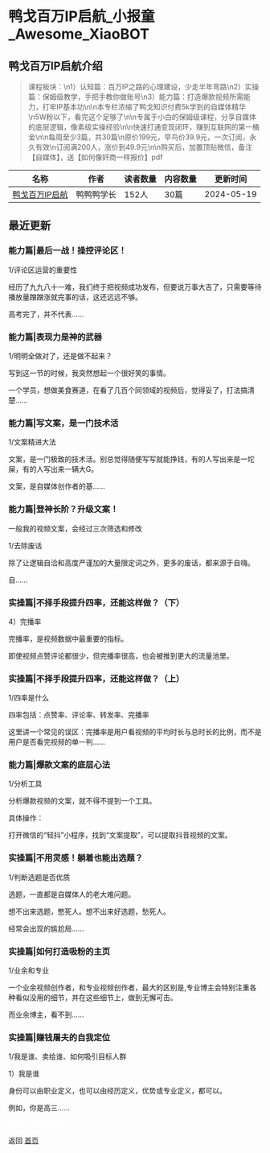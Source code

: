 # 鸭戈百万IP启航_小报童_Awesome_XiaoBOT

## 鸭戈百万IP启航介绍
> 课程板块：\n1）认知篇：百万IP之路的心理建设，少走半年弯路\n2）实操篇：保姆级教学，手把手教你做账号\n3）能力篇：打造爆款视频所需能力，打牢IP基本功\n\n本专栏浓缩了鸭戈知识付费5k学到的自媒体精华\n5W粉以下，看完这个足够了\n\n专属于小白的保姆级课程，分享自媒体的底层逻辑，像素级实操经验\n\n快速打通变现闭环，赚到互联网的第一桶金\n\n每周至少3篇，共30篇\n原价199元，早鸟价39.9元，一次订阅，永久有效\n订阅满200人，涨价到49.9元\n\n购买后，加置顶贴微信，备注【自媒体】，送【如何像奸商一样报价】pdf  
  


|名称|作者|读者数量|内容数量|更新时间|
|---|---|---|---|---|
|[鸭戈百万IP启航](https://xiaobot.net/p/yage?refer=0b133df9-27dc-423b-8101-639049001c13)|鸭鸭鸭学长|152人|30篇|2024-05-19|

## 最近更新
### 能力篇|最后一战！操控评论区！

1/评论区运营的重要性

经历了九九八十一难，我们终于把视频成功发布，但要说万事大吉了，只需要等待播放量蹭蹭涨就完事的话，这还远远不够。

高考完了，并不代表......

### 能力篇|表现力是神的武器

1/明明全做对了，还是做不起来？

写到这一节的时候，我突然想起一个很好笑的事情。

一个学员，想做美食赛道，在看了几百个同领域的视频后，觉得妥了，打法搞清楚......

### 能力篇|写文案，是一门技术活

1/文案精进大法

文案，是一门极致的技术活。别总觉得随便写写就能挣钱，有的人写出来是一坨屎，有的人写出来一辆大G。

文案，是自媒体创作者的基......

### 能力篇|登神长阶？升级文案！

一般我的视频文案，会经过三次筛选和修改

1/去除废话

除了让逻辑自洽和高度严谨加的大量限定词之外，更多的废话，都来源于自嗨。

自......

### 实操篇|不择手段提升四率，还能这样做？（下）

4）完播率

完播率，是视频数据中最重要的指标。

即使视频点赞评论都很少，但完播率很高，也会被推到更大的流量池里。

### 实操篇|不择手段提升四率，还能这样做？（上）

1/四率是什么

四率包括：点赞率、评论率、转发率、完播率

这里讲一个常见的误区：完播率是用户看视频的平均时长与总时长的比例，而不是用户是否看完视频的单一判......

### 能力篇|爆款文案的底层心法

1/分析工具

分析爆款视频的文案，就不得不提到一个工具。

具体操作：

打开微信的“轻抖”小程序，找到“文案提取”，可以提取抖音视频的文案。

### 实操篇|不用灵感！躺着也能出选题？

1/判断选题是否优质

选题，一直都是自媒体人的老大难问题。

想不出来选题，憋死人。想不出来好选题，愁死人。

经常会出现的尴尬局......

### 实操篇|如何打造吸粉的主页

1/业余和专业

一个业余视频创作者，和专业视频创作者，最大的区别是,专业博主会特别注重各种看似没用的细节，并在这些细节上，做到无懈可击。

而业余博主，看不到......

### 实操篇|赚钱屠夫的自我定位

1/我是谁、卖给谁、如何吸引目标人群

1）我是谁

身份可以由职业定义，也可以由经历定义，优势或专业定义，都可以。

例如，你是高三......


<a href="https://github.com/Reno9527/awesome-xiaobot" style="color: white; text-decoration: none;">awesome-xiaobot</a>

返回 [首页](../README.md)
